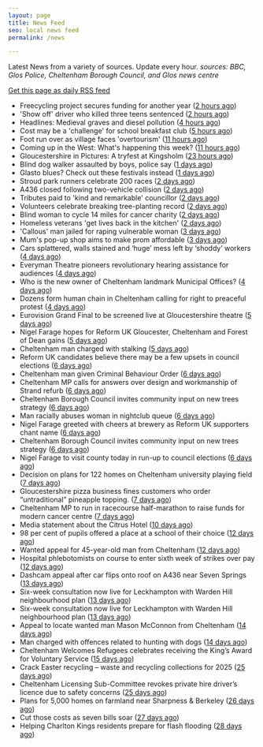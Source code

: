 ```yaml
---
layout: page
title: News Feed
seo: local news feed
permalink: /news

---
```


Latest News from a variety of sources. Update every hour.
_sources: BBC, Glos Police, Cheltenham Borough Council, and Glos news centre_

[Get this page as daily RSS feed](/daily.rss)

<!-- news_marker starts -->
- Freecycling project secures funding for another year ([2 hours ago](https://www.bbc.com/news/articles/c62z4dd6wr2o))
- 'Show off' driver who killed three teens sentenced ([2 hours ago](https://www.bbc.com/news/articles/clywee36nx5o))
- Headlines: Medieval graves and diesel pollution ([4 hours ago](https://www.bbc.com/news/articles/c4g4y3j374po))
- Cost may be a 'challenge' for school breakfast club ([5 hours ago](https://www.bbc.com/news/articles/c4g2y2zgx4no))
- Foot run over as village faces 'overtourism' ([11 hours ago](https://www.bbc.com/news/articles/c33z2kn00xgo))
- Coming up in the West: What's happening this week? ([11 hours ago](https://www.bbc.com/news/articles/cq5w906gq8po))
- Gloucestershire in Pictures: A tryfest at Kingsholm ([23 hours ago](https://www.bbc.com/news/articles/c793jw8xd4vo))
- Blind dog walker assaulted by boys, police say ([1 days ago](https://www.bbc.com/news/articles/c75d9y9qyp4o))
- Glasto blues? Check out these festivals instead ([1 days ago](https://www.bbc.com/news/articles/cgm8lw20r49o))
- Stroud park runners celebrate 200 races ([2 days ago](https://www.bbc.com/news/articles/c9w8qljrd8vo))
- A436 closed following two-vehicle collision ([2 days ago](https://www.bbc.com/news/articles/c8ep87l5dz5o))
- Tributes paid to 'kind and remarkable' councillor ([2 days ago](https://www.bbc.com/news/articles/c39j2n3d7kyo))
- Volunteers celebrate breaking tree-planting record ([2 days ago](https://www.bbc.com/news/articles/cly1w07pegno))
- Blind woman to cycle 14 miles for cancer charity ([2 days ago](https://www.bbc.com/news/articles/crkx8z4zx66o))
- Homeless veterans 'get lives back in the kitchen' ([2 days ago](https://www.bbc.com/news/articles/cwyqkklqlr4o))
- 'Callous' man jailed for raping vulnerable woman ([3 days ago](https://www.bbc.com/news/articles/cp8v6n12p33o))
- Mum's pop-up shop aims to make prom affordable ([3 days ago](https://www.bbc.com/news/articles/c62xw4y0d70o))
- Cars splattered, walls stained and ‘huge’ mess left by ‘shoddy’ workers ([4 days ago](https://gloucesternewscentre.co.uk/cars-splattered-walls-stained-and-huge-mess-left-by-shoddy-workers/))
- Everyman Theatre pioneers revolutionary hearing assistance for audiences ([4 days ago](https://gloucesternewscentre.co.uk/everyman-theatre-pioneers-revolutionary-hearing-assistance-for-audiences/))
- Who is the new owner of Cheltenham landmark Municipal Offices? ([4 days ago](https://gloucesternewscentre.co.uk/who-is-the-new-owner-of-cheltenham-landmark-municipal-offices/))
- Dozens form human chain in Cheltenham calling for right to preaceful protest ([4 days ago](https://gloucesternewscentre.co.uk/dozens-form-human-chain-in-cheltenham-calling-for-right-to-preaceful-protest/))
- Eurovision Grand Final to be screened live at Gloucestershire theatre ([5 days ago](https://gloucesternewscentre.co.uk/eurovision-grand-final-to-be-screened-live-at-gloucestershire-theatre/))
- Nigel Farage hopes for Reform UK Gloucester, Cheltenham and Forest of Dean gains ([5 days ago](https://gloucesternewscentre.co.uk/nigel-farage-hopes-for-reform-uk-gloucester-cheltenham-and-forest-of-dean-gains/))
- Cheltenham man charged with stalking ([5 days ago](https://gloucesternewscentre.co.uk/cheltenham-man-charged-with-stalking/))
- Reform UK candidates believe there may be a few upsets in council elections ([6 days ago](https://gloucesternewscentre.co.uk/reform-uk-candidates-believe-there-may-be-a-few-upsets-in-council-elections/))
- Cheltenham man given Criminal Behaviour Order ([6 days ago](https://gloucesternewscentre.co.uk/cheltenham-man-given-criminal-behaviour-order/))
- Cheltenham MP calls for answers over design and workmanship of Strand refurb ([6 days ago](https://gloucesternewscentre.co.uk/cheltenham-mp-calls-for-answers-over-design-and-workmanship-of-strand-refurb/))
- Cheltenham Borough Council invites community input on new trees strategy ([6 days ago](https://gloucesternewscentre.co.uk/cheltenham-borough-council-invites-community-input-on-new-trees-strategy/))
- Man racially abuses woman in nightclub queue ([6 days ago](https://gloucesternewscentre.co.uk/man-racially-abuses-woman-in-nightclub-queue/))
- Nigel Farage greeted with cheers at brewery as Reform UK supporters chant name ([6 days ago](https://gloucesternewscentre.co.uk/nigel-farage-greeted-with-cheers-at-brewery-as-reform-uk-supporters-chant-name/))
- Cheltenham Borough Council invites community input on new trees strategy ([6 days ago](https://www.cheltenham.gov.uk/news/article/3005/cheltenham_borough_council_invites_community_input_on_new_trees_strategy))
- Nigel Farage to visit county today in run-up to council elections ([6 days ago](https://gloucesternewscentre.co.uk/nigel-farage-to-visit-county-today-in-run-up-to-council-elections/))
- Decision on plans for 122 homes on Cheltenham university playing field ([7 days ago](https://gloucesternewscentre.co.uk/decision-on-plans-for-122-homes-on-cheltenham-university-playing-field/))
- Gloucestershire pizza business fines customers who order “untraditional” pineapple topping. ([7 days ago](https://gloucesternewscentre.co.uk/gloucestershire-pizza-business-fines-customers-who-order-untraditional-pineapple-topping/))
- Cheltenham MP to run in racecourse half-marathon to raise funds for modern cancer centre ([7 days ago](https://gloucesternewscentre.co.uk/cheltenham-mp-to-run-in-racecourse-half-marathon-to-raise-funds-for-modern-cancer-centre/))
- Media statement about the Citrus Hotel ([10 days ago](https://www.cheltenham.gov.uk/news/article/3004/media_statement_about_the_citrus_hotel))
- 98 per cent of pupils offered a place at a school of their choice ([12 days ago](https://gloucesternewscentre.co.uk/98-per-cent-of-pupils-offered-a-place-at-a-school-of-their-choice/))
- Wanted appeal for 45-year-old man from Cheltenham ([12 days ago](https://gloucesternewscentre.co.uk/wanted-appeal-for-45-year-old-man-from-cheltenham/))
- Hospital phlebotomists on course to enter sixth week of strikes over pay ([12 days ago](https://gloucesternewscentre.co.uk/hospital-phlebotomists-on-course-to-enter-sixth-week-of-strikes-over-pay/))
- Dashcam appeal after car flips onto roof on A436 near Seven Springs ([13 days ago](https://gloucesternewscentre.co.uk/dashcam-appeal-after-car-flips-onto-roof-on-a436-near-seven-springs/))
- Six-week consultation now live for Leckhampton with Warden Hill neighbourhood plan ([13 days ago](https://gloucesternewscentre.co.uk/six-week-consultation-now-live-for-leckhampton-with-warden-hill-neighbourhood-plan-2/))
- Six-week consultation now live for Leckhampton with Warden Hill neighbourhood plan ([13 days ago](https://www.cheltenham.gov.uk/news/article/3003/six-week_consultation_now_live_for_leckhampton_with_warden_hill_neighbourhood_plan))
- Appeal to locate wanted man Mason McConnon from Cheltenham ([14 days ago](https://gloucesternewscentre.co.uk/appeal-to-locate-wanted-man-mason-mcconnon-from-cheltenham/))
- Man charged with offences related to hunting with dogs ([14 days ago](https://gloucesternewscentre.co.uk/man-charged-with-offences-related-to-hunting-with-dogs/))
- Cheltenham Welcomes Refugees celebrates receiving the King’s Award for Voluntary Service ([15 days ago](https://gloucesternewscentre.co.uk/cheltenham-welcomes-refugees-celebrates-receiving-the-kings-award-for-voluntary-service/))
- Crack Easter recycling – waste and recycling collections for 2025 ([25 days ago](https://www.cheltenham.gov.uk/news/article/3002/crack_easter_recycling_%E2%80%93_waste_and_recycling_collections_for_2025))
- Cheltenham Licensing Sub-Committee revokes private hire driver’s licence due to safety concerns ([25 days ago](https://www.cheltenham.gov.uk/news/article/3001/cheltenham_licensing_sub-committee_revokes_private_hire_drivers_licence_due_to_safety_concerns))
- Plans for 5,000 homes on farmland near Sharpness & Berkeley ([26 days ago](https://www.bbc.co.uk/sounds/play/p0l1v3k3))
- Cut those costs as seven bills soar ([27 days ago](https://www.bbc.co.uk/sounds/play/p0l1mstk))
- Helping Charlton Kings residents prepare for flash flooding ([28 days ago](https://www.cheltenham.gov.uk/news/article/3000/helping_charlton_kings_residents_prepare_for_flash_flooding))

<!-- news_marker ends -->
